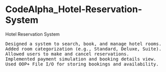 # CodeAlpha_Hotel-Reservation-System
Hotel Reservation System
<pre>
Designed a system to search, book, and manage hotel rooms.
Added room categorization (e.g., Standard, Deluxe, Suite).
Allowed users to make and cancel reservations.
Implemented payment simulation and booking details view.
Used OOP+ File I/O for storing bookings and availability.
</pre>
